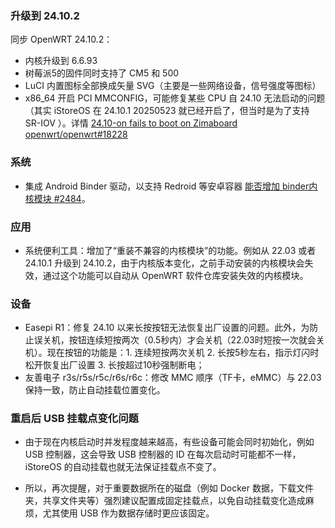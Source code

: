 ### 升级到 24.10.2
同步 OpenWRT 24.10.2：

* 内核升级到 6.6.93
* 树莓派5的固件同时支持了 CM5 和 500
* LuCI 内置图标全部换成矢量 SVG（主要是一些网络设备，信号强度等图标）
* x86_64 开启 PCI MMCONFIG，可能修复某些 CPU 自 24.10 无法启动的问题（其实 iStoreOS 在 24.10.1 20250523 就已经开启了，但当时是为了支持 SR-IOV ）。详情 [24.10-on fails to boot on Zimaboard openwrt/openwrt#18228](https://github.com/openwrt/openwrt/issues/18228])

### 系统
* 集成 Android Binder 驱动，以支持 Redroid 等安卓容器 [能否增加 binder内核模块 #2484](https://github.com/istoreos/istoreos/issues/2484)。

### 应用
* 系统便利工具：增加了“重装不兼容的内核模块”的功能。例如从 22.03 或者 24.10.1 升级到 24.10.2，由于内核版本变化，之前手动安装的内核模块会失效，通过这个功能可以自动从 OpenWRT 软件仓库安装失效的内核模块。

### 设备
* Easepi R1：修复 24.10 以来长按按钮无法恢复出厂设置的问题。此外，为防止误关机，按钮连续短按两次（0.5秒内）才会关机（22.03时短按一次就会关机）。现在按钮的功能是：1. 连续短按两次关机 2. 长按5秒左右，指示灯闪时松开恢复出厂设置 3. 长按超过10秒强制断电；
* 友善电子 r3s/r5s/r5c/r6s/r6c：修改 MMC 顺序（TF卡，eMMC）与 22.03 保持一致，防止自动挂载位置变化。

### 重启后 USB 挂载点变化问题
- 由于现在内核启动时并发程度越来越高，有些设备可能会同时初始化，例如 USB 控制器，这会导致 USB 控制器的 ID 在每次启动时可能都不一样，iStoreOS 的自动挂载也就无法保证挂载点不变了。

- 所以，再次提醒，对于重要数据所在的磁盘（例如 Docker 数据，下载文件夹，共享文件夹等）强烈建议配置成固定挂载点，以免自动挂载变化造成麻烦，尤其使用 USB 作为数据存储时更应该固定。
